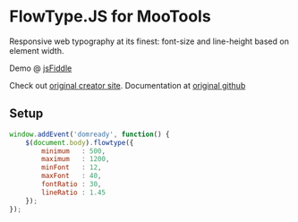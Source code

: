 # FlowType.JS for MooTools #

Responsive web typography at its finest: font-size and line-height based on element width.

Demo @ [jsFiddle](http://jsfiddle.net/Fire2Burn/Q6muc/)

Check out [original creator site](http://simplefocus.com/flowtype).
Documentation at [original github](https://github.com/simplefocus/FlowType.JS)

## Setup ##

```javascript
window.addEvent('domready', function() {
	$(document.body).flowtype({
		minimum   : 500,
		maximum   : 1200,
		minFont   : 12,
		maxFont   : 40,
		fontRatio : 30,
		lineRatio : 1.45
	});
});
```
